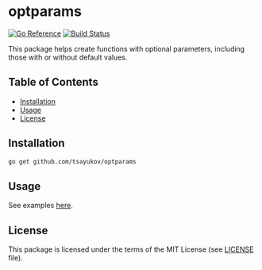 # optparams

[![Go Reference][go-ref-svg]][go-ref]
[![Build Status][ci-svg]][ci]

This package helps create functions with optional parameters, including those
with or without default values.

## Table of Contents

* [Installation](#installation)
* [Usage](#usage)
* [License](#license)

## Installation

```bash
go get github.com/tsayukov/optparams
```

## Usage

See examples [here][example].

## License

This package is licensed under the terms of the MIT License
(see [LICENSE][license] file).

[go-ref-svg]: https://pkg.go.dev/badge/github.com/tsayukov/optparams.svg
[go-ref]: https://pkg.go.dev/github.com/tsayukov/optparams
[ci-svg]: https://github.com/tsayukov/optparams/actions/workflows/go.yaml/badge.svg
[ci]: https://github.com/tsayukov/optparams/actions/workflows/go.yaml
[example]: ./example_test.go
[license]: ./LICENSE
